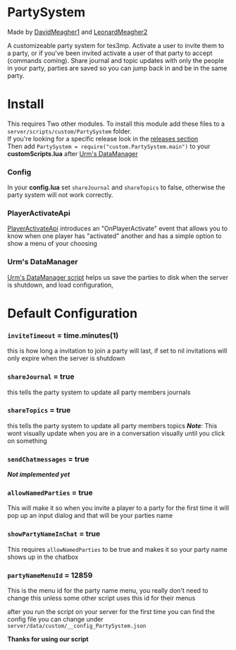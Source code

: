 # PartySystem
  Made by [DavidMeagher1](https://github.com/DavidMeagher1) and [LeonardMeagher2](https://github.com/LeonardMeagher2)
  
 A customizeable party system for tes3mp. Activate a user to invite them to a party, or if you've been invited activate a user of that party to accept (commands coming). Share journal and topic updates with only the people in your party, parties are saved so you can jump back in and be in the same party.
 
# Install
 This requires Two other modules. To install this module add these files to a `server/scripts/custom/PartySystem` folder.  
 If you're looking for a specific release look in the [releases section](../../releases)  
 Then add `PartySystem = require("custom.PartySystem.main")` to your **customScripts.lua** after [Urm's DataManager](https://github.com/tes3mp-scripts/DataManager)
 
 ### Config
 In your **config.lua** set `shareJournal` and `shareTopics` to false, otherwise the party system will not work correctly.

### PlayerActivateApi
 [PlayerActivateApi](https://github.com/DavidMeagher1/TES3MP_SingleScripts/blob/main/playerActivateAPI.lua) introduces an "OnPlayerActivate" event that allows you to know when one player has "activated" another and has a simple option to show a menu of your choosing

### Urm's DataManager
[Urm's DataManager script](https://github.com/tes3mp-scripts/DataManager) helps us save the parties to disk when the server is shutdown, and load configuration,

# Default Configuration
  ### `inviteTimeout` = time.minutes(1)
  this is how long a invitation to join a party will last, if set to nil invitations will only expire when the server is shutdown

  ### `shareJournal` = true
  this tells the party system to update all party members journals 

  ### `shareTopics` = true
  this tells the party system to update all party members topics 
  ***Note***: This wont visually update when you are in a conversation visually until you click on something
  
  ### `sendChatmessages` = true
  ***Not implemented yet***

  ### `allowNamedParties` = true
  This will make it so when you invite a player to a party for the first time it will pop up an input dialog and that will be your parties name
  
  ### `showPartyNameInChat` = true
  This requires `allowNamedParties` to be true and makes it so your party name shows up in the chatbox

  ### `partyNameMenuId` = 12859
  This is the menu id for the party name menu, you really don't need to change this unless some other script uses this id for their menus

  after you run the script on your server for the first time you can find the config file you can change under `server/data/custom/__config_PartySystem.json`
  
  
  **Thanks for using our script**

